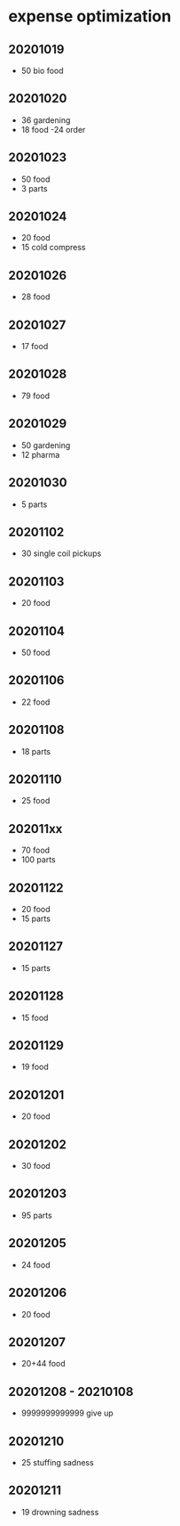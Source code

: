 # expense optimization

## 20201019

- 50 bio food


## 20201020

- 36 gardening
- 18 food -24 order


## 20201023

- 50 food
- 3 parts


## 20201024

- 20 food
- 15 cold compress


## 20201026

- 28 food


## 20201027

- 17 food


## 20201028

- 79 food


## 20201029

- 50 gardening
- 12 pharma


## 20201030

- 5 parts


## 20201102

- 30 single coil pickups


## 20201103

- 20 food


## 20201104

- 50 food


## 20201106

- 22 food


## 20201108

- 18 parts


## 20201110

- 25 food


## 202011xx

- 70 food
- 100 parts


## 20201122

- 20 food
- 15 parts


## 20201127

- 15 parts


## 20201128

- 15 food


## 20201129

- 19 food


## 20201201

- 20 food


## 20201202

- 30 food


## 20201203

- 95 parts


## 20201205

- 24 food


## 20201206

- 20 food


## 20201207

- 20+44 food


## 20201208 - 20210108

- 9999999999999 give up


## 20201210

- 25 stuffing sadness


## 20201211

- 19 drowning sadness
